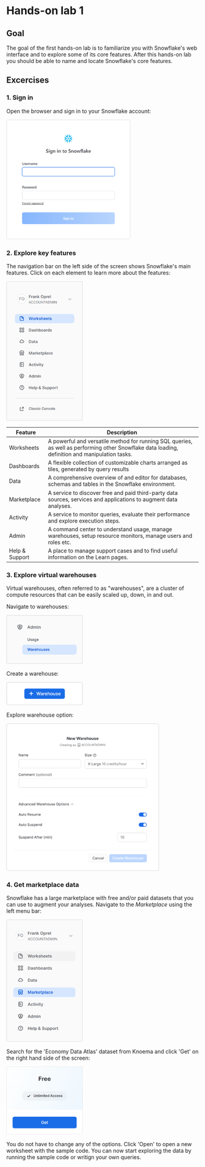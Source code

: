 # Hands-on lab 1

## Goal
The goal of the first hands-on lab is to familiarize you with Snowflake's web interface and to explore some of its core features. After this hands-on lab you should be able to name and locate Snowflake's core features.

## Excercises

### 1. Sign in
Open the browser and sign in to your Snowflake account:

<img src="https://github.com/foprel/snowflake-101-training/blob/main/images/sign-in.png" width="325">

### 2. Explore key features
The navigation bar on the left side of the screen shows Snowflake's main features. Click on each element to learn more about the features:

<img src="https://github.com/foprel/snowflake-101-training/blob/main/images/explore-features.png" width="200">

| Feature        	| Description                                                                                                                                     	|
|----------------	|-------------------------------------------------------------------------------------------------------------------------------------------------	|
| Worksheets     	| A powerful and versatile method for running SQL queries, as well as performing other Snowflake data loading, definition and manipulation tasks. 	|
| Dashboards     	| A flexible collection of customizable charts arranged as tiles, generated by query results                                                      	|
| Data           	| A comprehensive overview of and editor for databases, schemas and tables in the Snowflake environment.                                          	|
| Marketplace    	| A service to discover free and paid third-party data sources, services and applications to augment data analyses.                               	|
| Activity       	| A service to monitor queries, evaluate their performance and explore execution steps.                                                           	|
| Admin          	| A command center to understand usage, manage warehouses, setup resource monitors, manage users and roles etc.                                   	|
| Help & Support 	| A place to manage support cases and to find useful information on the Learn pages.                                                              	|

### 3. Explore virtual warehouses
Virtual warehouses, often referred to as "warehouses", are a cluster of compute resources that can be easily scaled up, down, in and out.

Navigate to warehouses:

<img src="https://github.com/foprel/snowflake-101-training/blob/main/images/warehouses-nav.png" width="200">

Create a warehouse:

<img src="https://github.com/foprel/snowflake-101-training/blob/main/images/warehouses-create.png" width="200">

Explore warehouse option:

<img src="https://github.com/foprel/snowflake-101-training/blob/main/images/warehouses-options.png" width="400">

### 4. Get marketplace data 
Snowflake has a large marketplace with free and/or paid datasets that you can use to augment your analyses. Navigate to the *Marketplace* using the left menu bar:

<img src="https://github.com/foprel/snowflake-101-training/blob/main/images/marketplace.png" width="200">

Search for the 'Economy Data Atlas' dataset from Knoema and click 'Get' on the right hand side of the screen:

<img src="https://github.com/foprel/snowflake-101-training/blob/main/images/get-dataset.png" width="200">

You do not have to change any of the options. Click 'Open' to open a new worksheet with the sample code. You can now start exploring the data by running the sample code or writign your own queries.



